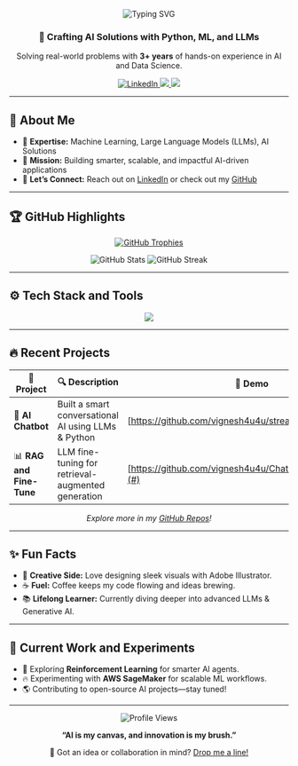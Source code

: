 <div align="center">
  <img src="https://readme-typing-svg.herokuapp.com?font=Fira+Code&size=32&pause=800&color=00FFDD&center=true&vCenter=true&width=800&lines=Hey+There%2C+I’m+Vignesh!;AI+Dev+%26+Data+Scientist" alt="Typing SVG" />
  <h3>🚀 Crafting AI Solutions with Python, ML, and LLMs</h3>
  <p>Solving real-world problems with <strong>3+ years</strong> of hands-on experience in AI and Data Science.</p>
  
  <a href="https://www.linkedin.com/in/vicky-s-41135319a">
    <img src="https://img.shields.io/badge/LinkedIn-Connect%20with%20Me-0077B5?style=for-the-badge&logo=linkedin&logoColor=white" alt="LinkedIn">
  </a>
  <a href="https://github.com/vignesh4u4u">
    <img src="https://img.shields.io/badge/GitHub-Explore%20Projects-black?style=for-the-badge&logo=github&logoColor=white">
  </a>
  <a href="https://huggingface.co/vicky4s4s">
    <img src="https://img.shields.io/badge/HuggingFace-Explore%20Models-FFCC00?style=for-the-badge&logo=huggingface&logoColor=black">
  </a>

</div>

---

## 🌟 About Me
- 🧠 **Expertise:** Machine Learning, Large Language Models (LLMs), AI Solutions  
- 🎯 **Mission:** Building smarter, scalable, and impactful AI-driven applications  
- 🤝 **Let’s Connect:** Reach out on [LinkedIn](https://www.linkedin.com/in/vicky-s-41135319a) or check out my [GitHub](https://github.com/vignesh4u4u)  

---

## 🏆 GitHub Highlights
<p align="center">
  <a href="https://github.com/ryo-ma/github-profile-trophy">
    <img src="https://github-profile-trophy.vercel.app/?username=vignesh4u4u&theme=onedark&margin-w=15&margin-h=15&no-frame=true&column=6" alt="GitHub Trophies" />
  </a>
</p>
<p align="center">
  <img src="https://github-readme-stats.vercel.app/api?username=vignesh4u4u&show_icons=true&theme=radical&hide_border=true" alt="GitHub Stats" />
  <img src="https://github-readme-streak-stats.herokuapp.com/?user=vignesh4u4u&theme=radical&hide_border=true" alt="GitHub Streak" />
</p>

---

## ⚙️ Tech Stack and Tools
<p align="center">
  <img src="https://skillicons.dev/icons?i=python,aws,django,flask,docker,git,html,css,js,linux,mysql,opencv,pandas,postman,pytorch,sklearn,seaborn,tensorflow,arduino,c,illustrator&perline=10" />
</p>

---

## 🔥 Recent Projects

| 🚀 Project            | 🔍 Description                                      | 🔗 Demo |
|----------------------|--------------------------------------------------|---------|
| 🤖 **AI Chatbot**    | Built a smart conversational AI using LLMs & Python | [https://github.com/vignesh4u4u/streamlit_paddleocr] |
| 📊 **RAG and Fine-Tune** | LLM fine-tuning for retrieval-augmented generation | [https://github.com/vignesh4u4u/Chatbotfine_tune_wandb](#) |


<p align="center"><em>Explore more in my <a href="https://github.com/vignesh4u4u?tab=repositories">GitHub Repos</a>!</em></p>

---

## ✨ Fun Facts
- 🎨 **Creative Side:** Love designing sleek visuals with Adobe Illustrator.  
- ☕ **Fuel:** Coffee keeps my code flowing and ideas brewing.  
- 📚 **Lifelong Learner:** Currently diving deeper into advanced LLMs & Generative AI.  

---

## 🚀 Current Work and Experiments
- 📌 Exploring **Reinforcement Learning** for smarter AI agents.  
- 🔥 Experimenting with **AWS SageMaker** for scalable ML workflows.  
- 🌎 Contributing to open-source AI projects—stay tuned!  

---

<div align="center">
  <img src="https://komarev.com/ghpvc/?username=vignesh4u4u&style=flat-square&color=brightgreen" alt="Profile Views" />
  <p><strong>“AI is my canvas, and innovation is my brush.”</strong></p>
  <p>💬 Got an idea or collaboration in mind? <a href="mailto:your.email@example.com">Drop me a line!</a></p>
</div>
